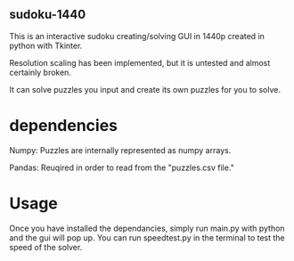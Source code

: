 ## sudoku-1440

This is an interactive sudoku creating/solving GUI in 1440p created in python with Tkinter.

Resolution scaling has been implemented, but it is untested and almost certainly broken.

It can solve puzzles you input and create its own puzzles for you to solve.

# dependencies

Numpy: Puzzles are internally represented as numpy arrays.

Pandas: Reuqired in order to read from the "puzzles.csv file."

# Usage

Once you have installed the dependancies, simply run main.py with python and the gui will pop up. You can run speedtest.py in the terminal to test the speed of the solver.

